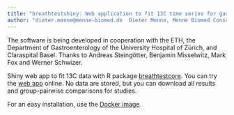 ```yaml
---
title: "breathtestshiny: Web application to fit 13C time series for gastric emptying"
author: "dieter.menne@menne-biomed.de  Dieter Menne, Menne Biomed Consulting Tübingen, Germany http://www.menne-biomed.de"
---
```


The software is being developed in cooperation with the ETH, the Department of Gastroenterology of the University Hospital of Zürich, and Claraspital Basel. Thanks to Andreas Steingötter, Benjamin Misselwitz, Mark Fox and Werner Schwizer.

Shiny web app to fit 13C data with R package [breathtestcore](https://github.com/dmenne/breathtestcore). You can try the [web app](https://apps.menne-biomed.de/breathtestshiny/) online. No data are stored, but you can download all results and group-pairwise comparisons for studies.

For an easy installation, use the [Docker image](https://hub.docker.com/r/dmenne/breathtestshiny/).
